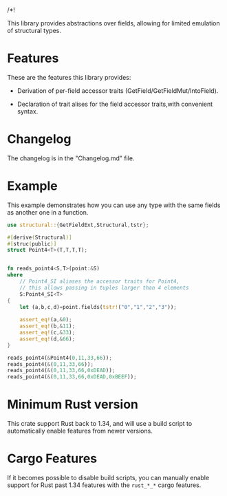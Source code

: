 /*!

This library provides abstractions over fields,
allowing for limited emulation of structural types.

# Features

These are the features this library provides:

- Derivation of per-field accessor traits (GetField/GetFieldMut/IntoField).

- Declaration of trait alises for the field accessor traits,with convenient syntax.

# Changelog

The changelog is in the "Changelog.md" file.

# Example

This example demonstrates how you can use any type with the
same fields as another one in a function.

```rust
use structural::{GetFieldExt,Structural,tstr};

#[derive(Structural)]
#[struc(public)]
struct Point4<T>(T,T,T,T);


fn reads_point4<S,T>(point:&S)
where
    // Point4_SI aliases the accessor traits for Point4,
    // this allows passing in tuples larger than 4 elements
    S:Point4_SI<T>
{
    let (a,b,c,d)=point.fields(tstr!("0","1","2","3"));
    
    assert_eq!(a,&0);
    assert_eq!(b,&11);
    assert_eq!(c,&33);
    assert_eq!(d,&66);
}

reads_point4(&Point4(0,11,33,66));
reads_point4(&(0,11,33,66));
reads_point4(&(0,11,33,66,0xDEAD));
reads_point4(&(0,11,33,66,0xDEAD,0xBEEF));

```


# Minimum Rust version

This crate support Rust back to 1.34,
and will use a build script to automatically enable features from newer versions.

# Cargo Features

If it becomes possible to disable build scripts,
you can manually enable support for Rust past 1.34 features with the `rust_*_*` cargo features.

